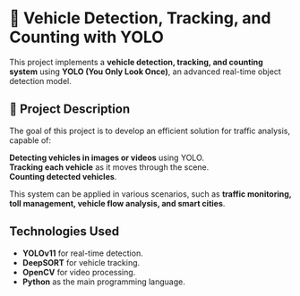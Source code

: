 # 🚗 Vehicle Detection, Tracking, and Counting with YOLO  

This project implements a **vehicle detection, tracking, and counting system** using **YOLO (You Only Look Once)**, an advanced real-time object detection model.  

## 🔹 Project Description  
The goal of this project is to develop an efficient solution for traffic analysis, capable of:  

**Detecting vehicles in images or videos** using YOLO.  
 **Tracking each vehicle** as it moves through the scene.  
 **Counting detected vehicles**.  

This system can be applied in various scenarios, such as **traffic monitoring, toll management, vehicle flow analysis, and smart cities**.  

## Technologies Used  
- **YOLOv11** for real-time detection.  
- **DeepSORT** for vehicle tracking.  
- **OpenCV** for video processing.  
- **Python** as the main programming language.  
